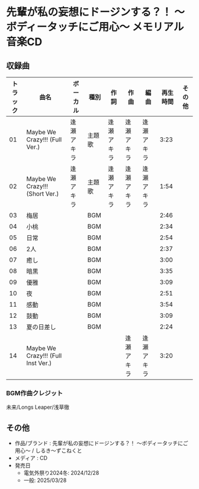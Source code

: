 # 先輩が私の妄想にドージンする？！ ～ボディータッチにご用心～ メモリアル音楽CD

## 収録曲

| トラック | 曲名 | ボーカル | 種別 | 作詞 | 作曲 | 編曲 | 再生時間 | その他 |
|---|---|---|---|---|---|---|---|---|
| 01 | Maybe We Crazy!!! (Full Ver.) | 逢瀬アキラ | 主題歌 | 逢瀬アキラ | 逢瀬アキラ | 逢瀬アキラ | 3:23 |  |
| 02 | Maybe We Crazy!!! (Short Ver.) | 逢瀬アキラ | 主題歌 | 逢瀬アキラ | 逢瀬アキラ | 逢瀬アキラ | 1:54 |  |
| 03 | 梅居 |  | BGM |  |  |  | 2:46 |  |
| 04 | 小桃 |  | BGM |  |  |  | 2:34 |  |
| 05 | 日常 |  | BGM |  |  |  | 2:54 |  |
| 06 | 2人 |  | BGM |  |  |  | 2:37 |  |
| 07 | 癒し |  | BGM |  |  |  | 3:00 |  |
| 08 | 暗黒 |  | BGM |  |  |  | 3:35 |  |
| 09 | 優雅 |  | BGM |  |  |  | 3:09 |  |
| 10 | 夜 |  | BGM |  |  |  | 2:51 |  |
| 11 | 感動 |  | BGM |  |  |  | 3:54 |  |
| 12 | 鼓動 |  | BGM |  |  |  | 3:09 |  |
| 13 | 夏の日差し |  | BGM |  |  |  | 2:24 |  |
| 14 | Maybe We Crazy!!! (Full Inst Ver.) |  |  |  | 逢瀬アキラ | 逢瀬アキラ | 3:20 |  |

### BGM作曲クレジット

未来/Longs Leaper/浅草徹

## その他

- 作品/ブランド : 先輩が私の妄想にドージンする？！ ～ボディータッチにご用心～ / しるき～ずこねくと
- メディア : CD
- 発売日
    - 電気外祭り2024冬: 2024/12/28
    - 一般: 2025/03/28
